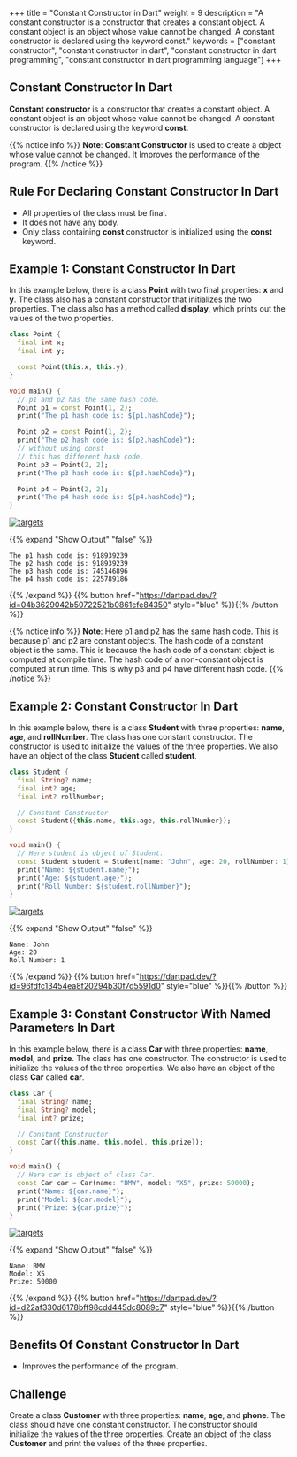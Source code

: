 +++
title = "Constant Constructor in Dart"
weight = 9
description = "A constant constructor is a constructor that creates a constant object. A constant object is an object whose value cannot be changed. A constant constructor is declared using the keyword const."
keywords = ["constant constructor", "constant constructor in dart", "constant constructor in dart programming", "constant constructor in dart programming language"]
+++
## Constant Constructor In Dart
**Constant constructor** is a constructor that creates a constant object. A constant object is an object whose value cannot be changed. A constant constructor is declared using the keyword **const**.

{{% notice info %}}
**Note**: **Constant Constructor** is used to create a object whose value cannot be changed. It Improves the performance of the program.
{{% /notice %}}

## Rule For Declaring Constant Constructor In Dart
- All properties of the class must be final.
- It does not have any body.
- Only class containing **const** constructor is initialized using the **const** keyword.

## Example 1: Constant Constructor In Dart
In this example below, there is a class **Point** with two final properties: **x** and **y**. The class also has a constant constructor that initializes the two properties. The class also has a method called **display**, which prints out the values of the two properties.
  
```dart
class Point {
  final int x;
  final int y;

  const Point(this.x, this.y);
}

void main() {
  // p1 and p2 has the same hash code.
  Point p1 = const Point(1, 2);
  print("The p1 hash code is: ${p1.hashCode}");

  Point p2 = const Point(1, 2);
  print("The p2 hash code is: ${p2.hashCode}");
  // without using const
  // this has different hash code.
  Point p3 = Point(2, 2);
  print("The p3 hash code is: ${p3.hashCode}");

  Point p4 = Point(2, 2);
  print("The p4 hash code is: ${p4.hashCode}");
}
```
[![targets](/images/pieces/save-this-snippet-button.svg)](https://snippets.pieces.cloud/?p=0e3e429174)

{{% expand "Show Output" "false" %}}
````plaintext
The p1 hash code is: 918939239
The p2 hash code is: 918939239
The p3 hash code is: 745146896
The p4 hash code is: 225789186
````
{{% /expand %}}
{{% button href="https://dartpad.dev/?id=04b3629042b50722521b0861cfe84350" style="blue" %}}{{% /button %}}

{{% notice info %}}
**Note**: Here p1 and p2 has the same hash code. This is because p1 and p2 are constant objects. The hash code of a constant object is the same. This is because the hash code of a constant object is computed at compile time. The hash code of a non-constant object is computed at run time. This is why p3 and p4 have different hash code.
{{% /notice %}}

## Example 2: Constant Constructor In Dart
In this example below, there is a class **Student** with three properties: **name**, **age**, and **rollNumber**. The class has one constant constructor. The constructor is used to initialize the values of the three properties. We also have an object of the class **Student** called **student**.

```dart
class Student {
  final String? name;
  final int? age;
  final int? rollNumber;

  // Constant Constructor
  const Student({this.name, this.age, this.rollNumber});
}

void main() {
  // Here student is object of Student.
  const Student student = Student(name: "John", age: 20, rollNumber: 1);
  print("Name: ${student.name}");
  print("Age: ${student.age}");
  print("Roll Number: ${student.rollNumber}");
}
```
[![targets](/images/pieces/save-this-snippet-button.svg)](https://snippets.pieces.cloud/?p=44c34d8e0f)

{{% expand "Show Output" "false" %}}
````plaintext
Name: John
Age: 20
Roll Number: 1
````
{{% /expand %}}
{{% button href="https://dartpad.dev/?id=96fdfc13454ea8f20294b30f7d5591d0" style="blue" %}}{{% /button %}}


## Example 3: Constant Constructor With Named Parameters In Dart
In this example below, there is a class **Car** with three properties: **name**, **model**, and **prize**. The class has one constructor. The constructor is used to initialize the values of the three properties. We also have an object of the class **Car** called **car**.

```dart
class Car {
  final String? name;
  final String? model;
  final int? prize;

  // Constant Constructor
  const Car({this.name, this.model, this.prize});
}

void main() {
  // Here car is object of class Car.
  const Car car = Car(name: "BMW", model: "X5", prize: 50000);
  print("Name: ${car.name}");
  print("Model: ${car.model}");
  print("Prize: ${car.prize}");
}

```
[![targets](/images/pieces/save-this-snippet-button.svg)](https://snippets.pieces.cloud/?p=263b4496ec)

{{% expand "Show Output" "false" %}}
````plaintext
Name: BMW
Model: X5
Prize: 50000
````
{{% /expand %}}
{{% button href="https://dartpad.dev/?id=d22af330d6178bff98cdd445dc8089c7" style="blue" %}}{{% /button %}}

## Benefits Of Constant Constructor In Dart
- Improves the performance of the program.

## Challenge
Create a class **Customer** with three properties: **name**, **age**, and **phone**. The class should have one constant constructor. The constructor should initialize the values of the three properties. Create an object of the class **Customer** and print the values of the three properties.
